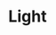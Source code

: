 ---
layout: post
title:  "Light"
categories: red
orientation: portrait
hex: ["#00BFD5", "#ED7600", "#D3C6DA", "#D85855"]
image: 
  feature: light-crop.png
---